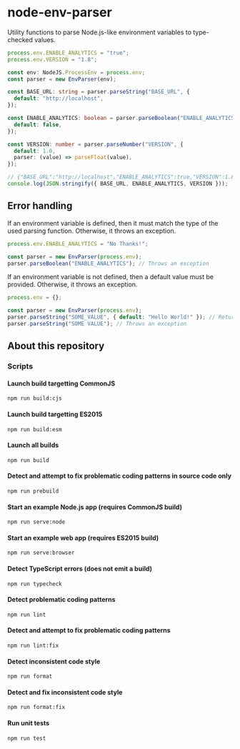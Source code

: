 # node-env-parser

Utility functions to parse Node.js-like environment variables to type-checked values.

```ts
process.env.ENABLE_ANALYTICS = "true";
process.env.VERSION = "1.8";

const env: NodeJS.ProcessEnv = process.env;
const parser = new EnvParser(env);

const BASE_URL: string = parser.parseString("BASE_URL", {
  default: "http://localhost",
});

const ENABLE_ANALYTICS: boolean = parser.parseBoolean("ENABLE_ANALYTICS", {
  default: false,
});

const VERSION: number = parser.parseNumber("VERSION", {
  default: 1.0,
  parser: (value) => parseFloat(value),
});

// {"BASE_URL":"http://localhost","ENABLE_ANALYTICS":true,"VERSION":1.8}
console.log(JSON.stringify({ BASE_URL, ENABLE_ANALYTICS, VERSION }));
```

## Error handling

If an environment variable is defined, then it must match the type of the used parsing function. Otherwise, it throws an exception.

```ts
process.env.ENABLE_ANALYTICS = "No Thanks!";

const parser = new EnvParser(process.env);
parser.parseBoolean("ENABLE_ANALYTICS"); // Throws an exception
```

If an environment variable is not defined, then a default value must be provided. Otherwise, it throws an exception.

```ts
process.env = {};

const parser = new EnvParser(process.env);
parser.parseString("SOME_VALUE", { default: "Hello World!" }); // Returns "Hello World!"
parser.parseString("SOME VALUE"); // Throws an exception
```

## About this repository

### Scripts

#### Launch build targetting CommonJS

```
npm run build:cjs
```

#### Launch build targetting ES2015

```
npm run build:esm
```

#### Launch all builds

```
npm run build
```

#### Detect and attempt to fix problematic coding patterns in source code only

```
npm run prebuild
```

#### Start an example Node.js app (requires CommonJS build)

```
npm run serve:node
```

#### Start an example web app (requires ES2015 build)

```
npm run serve:browser
```

#### Detect TypeScript errors (does not emit a build)

```
npm run typecheck
```

#### Detect problematic coding patterns

```
npm run lint
```

#### Detect and attempt to fix problematic coding patterns

```
npm run lint:fix
```

#### Detect inconsistent code style

```
npm run format
```

#### Detect and fix inconsistent code style

```
npm run format:fix
```

#### Run unit tests

```
npm run test
```
